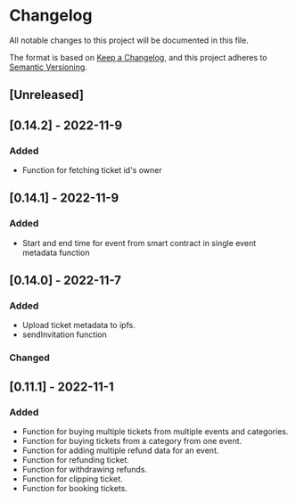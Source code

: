 # Changelog

All notable changes to this project will be documented in this file.

The format is based on [Keep a Changelog](https://keepachangelog.com/en/1.0.0/),
and this project adheres to [Semantic Versioning](https://semver.org/spec/v2.0.0.html).

## [Unreleased]

## [0.14.2] - 2022-11-9

### Added

- Function for fetching ticket id's owner

## [0.14.1] - 2022-11-9

### Added

- Start and end time for event from smart contract in single event metadata function

## [0.14.0] - 2022-11-7

### Added

- Upload ticket metadata to ipfs.
- sendInvitation function

### Changed

## [0.11.1] - 2022-11-1

### Added

- Function for buying multiple tickets from multiple events and categories.
- Function for buying tickets from a category from one event.
- Function for adding multiple refund data for an event.
- Function for refunding ticket.
- Function for withdrawing refunds.
- Function for clipping ticket.
- Function for booking tickets.
